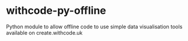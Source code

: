 # withcode-py-offline
Python module to allow offline code to use simple data visualisation tools available on create.withcode.uk
